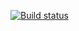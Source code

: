 [![Build status](https://ci.appveyor.com/api/projects/status/1t8mihkysnbeiku5?svg=true)](https://ci.appveyor.com/project/alexkov1980/selenide)